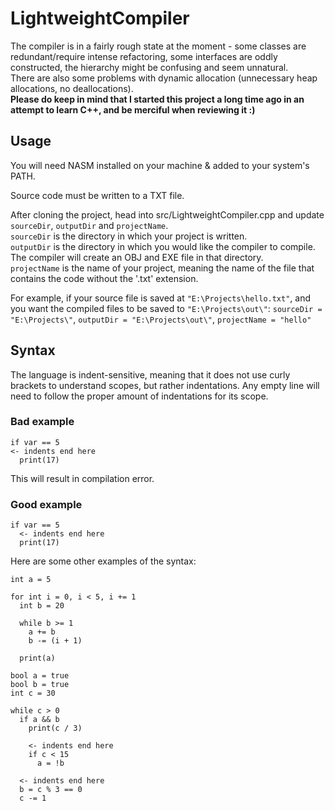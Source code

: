# LightweightCompiler

The compiler is in a fairly rough state at the moment - some classes are redundant/require intense refactoring, some interfaces are oddly constructed, the hierarchy might be confusing and seem unnatural.  
There are also some problems with dynamic allocation (unnecessary heap allocations, no deallocations).  
**Please do keep in mind that I started this project a long time ago in an attempt to learn C++, and be merciful when reviewing it :)**

## Usage
You will need NASM installed on your machine & added to your system's PATH.  

Source code must be written to a TXT file.  

After cloning the project, head into src/LightweightCompiler.cpp and update `sourceDir`, `outputDir` and `projectName`.  
`sourceDir` is the directory in which your project is written.  
`outputDir` is the directory in which you would like the compiler to compile. The compiler will create an OBJ and EXE file in that directory.  
`projectName` is the name of your project, meaning the name of the file that contains the code without the '.txt' extension.  

For example, if your source file is saved at `"E:\Projects\hello.txt"`, and you want the compiled files to be saved to `"E:\Projects\out\"`:
`sourceDir = "E:\Projects\"`, `outputDir = "E:\Projects\out\"`, `projectName = "hello"`

## Syntax ##
The language is indent-sensitive, meaning that it does not use curly brackets to understand scopes, but rather indentations. Any empty line will need to follow the proper amount of indentations for its scope.   
### Bad example
```
if var == 5
<- indents end here
  print(17)
```
This will result in compilation error.  
### Good example
```
if var == 5
  <- indents end here
  print(17)
```
Here are some other examples of the syntax:
```
int a = 5

for int i = 0, i < 5, i += 1
  int b = 20
	
  while b >= 1
    a += b
    b -= (i + 1)
	
  print(a)
```
```
bool a = true
bool b = true
int c = 30

while c > 0
  if a && b
    print(c / 3)
    
    <- indents end here
    if c < 15
      a = !b
  
  <- indents end here
  b = c % 3 == 0
  c -= 1
```
